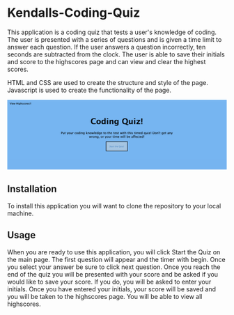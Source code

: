 # Kendalls-Coding-Quiz

This application is a coding quiz that tests a user's knowledge of coding. The user is presented with a series of questions and is given a time limit to answer each question. If the user answers a question incorrectly, ten seconds are subtracted from the clock. The user is able to save their initials and score to the highscores page and can view and clear the highest scores. 

HTML and CSS are used to create the structure and style of the page. Javascript is used to create the functionality of the page.

![screenshot](assets/homepage.png)


## Installation 

To install this application you will want to clone the repository to your local machine.

## Usage 

When you are ready to use this application, you will click Start the Quiz on the main page. The first question will appear and the timer with begin. Once you select your answer be sure to click next question. Once you reach the end of the quiz you will be presented with your score and be asked if you would like to save your score. If you do, you will be asked to enter your initials. Once you have entered your initials, your score will be saved and you will be taken to the highscores page. You will be able to view all highscores.

